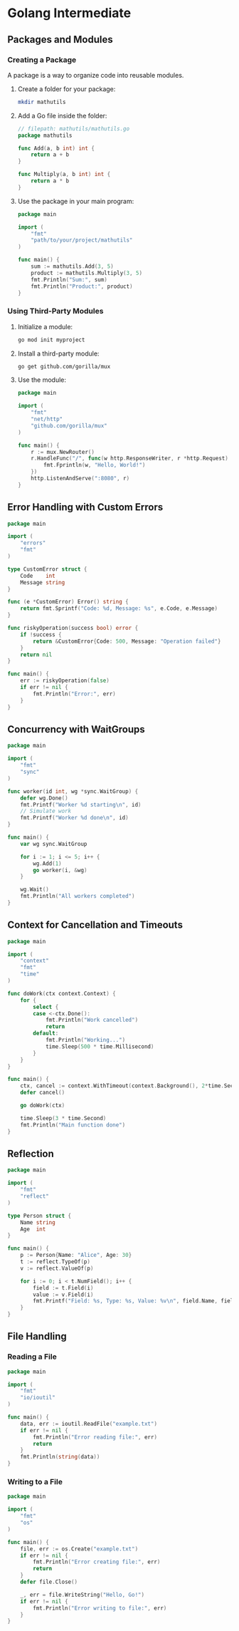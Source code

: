 # Golang Intermediate

## Packages and Modules

### Creating a Package

A package is a way to organize code into reusable modules.

1. Create a folder for your package:
   ```bash
   mkdir mathutils
   ```

2. Add a Go file inside the folder:
   ```go
   // filepath: mathutils/mathutils.go
   package mathutils

   func Add(a, b int) int {
       return a + b
   }

   func Multiply(a, b int) int {
       return a * b
   }
   ```

3. Use the package in your main program:
   ```go
   package main

   import (
       "fmt"
       "path/to/your/project/mathutils"
   )

   func main() {
       sum := mathutils.Add(3, 5)
       product := mathutils.Multiply(3, 5)
       fmt.Println("Sum:", sum)
       fmt.Println("Product:", product)
   }
   ```

### Using Third-Party Modules

1. Initialize a module:
   ```bash
   go mod init myproject
   ```

2. Install a third-party module:
   ```bash
   go get github.com/gorilla/mux
   ```

3. Use the module:
   ```go
   package main

   import (
       "fmt"
       "net/http"
       "github.com/gorilla/mux"
   )

   func main() {
       r := mux.NewRouter()
       r.HandleFunc("/", func(w http.ResponseWriter, r *http.Request) {
           fmt.Fprintln(w, "Hello, World!")
       })
       http.ListenAndServe(":8080", r)
   }
   ```

## Error Handling with Custom Errors

```go
package main

import (
    "errors"
    "fmt"
)

type CustomError struct {
    Code    int
    Message string
}

func (e *CustomError) Error() string {
    return fmt.Sprintf("Code: %d, Message: %s", e.Code, e.Message)
}

func riskyOperation(success bool) error {
    if !success {
        return &CustomError{Code: 500, Message: "Operation failed"}
    }
    return nil
}

func main() {
    err := riskyOperation(false)
    if err != nil {
        fmt.Println("Error:", err)
    }
}
```

## Concurrency with WaitGroups

```go
package main

import (
    "fmt"
    "sync"
)

func worker(id int, wg *sync.WaitGroup) {
    defer wg.Done()
    fmt.Printf("Worker %d starting\n", id)
    // Simulate work
    fmt.Printf("Worker %d done\n", id)
}

func main() {
    var wg sync.WaitGroup

    for i := 1; i <= 5; i++ {
        wg.Add(1)
        go worker(i, &wg)
    }

    wg.Wait()
    fmt.Println("All workers completed")
}
```

## Context for Cancellation and Timeouts

```go
package main

import (
    "context"
    "fmt"
    "time"
)

func doWork(ctx context.Context) {
    for {
        select {
        case <-ctx.Done():
            fmt.Println("Work cancelled")
            return
        default:
            fmt.Println("Working...")
            time.Sleep(500 * time.Millisecond)
        }
    }
}

func main() {
    ctx, cancel := context.WithTimeout(context.Background(), 2*time.Second)
    defer cancel()

    go doWork(ctx)

    time.Sleep(3 * time.Second)
    fmt.Println("Main function done")
}
```

## Reflection

```go
package main

import (
    "fmt"
    "reflect"
)

type Person struct {
    Name string
    Age  int
}

func main() {
    p := Person{Name: "Alice", Age: 30}
    t := reflect.TypeOf(p)
    v := reflect.ValueOf(p)

    for i := 0; i < t.NumField(); i++ {
        field := t.Field(i)
        value := v.Field(i)
        fmt.Printf("Field: %s, Type: %s, Value: %v\n", field.Name, field.Type, value)
    }
}
```

## File Handling

### Reading a File

```go
package main

import (
    "fmt"
    "io/ioutil"
)

func main() {
    data, err := ioutil.ReadFile("example.txt")
    if err != nil {
        fmt.Println("Error reading file:", err)
        return
    }
    fmt.Println(string(data))
}
```

### Writing to a File

```go
package main

import (
    "fmt"
    "os"
)

func main() {
    file, err := os.Create("example.txt")
    if err != nil {
        fmt.Println("Error creating file:", err)
        return
    }
    defer file.Close()

    _, err = file.WriteString("Hello, Go!")
    if err != nil {
        fmt.Println("Error writing to file:", err)
    }
}
```
